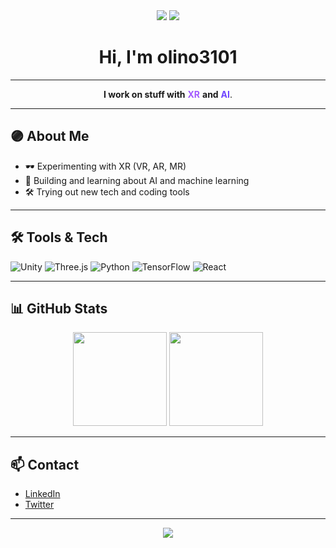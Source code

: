 <div align="center">

<img src="https://img.shields.io/badge/XR-purple?style=for-the-badge&logo=unity&logoColor=white" />
<img src="https://img.shields.io/badge/AI-6e44ff?style=for-the-badge&logo=python&logoColor=white" />

# Hi, I'm olino3101

</div>

---

<div align="center">

**I work on stuff with** <span style="color:#a259ff; font-weight:bold;">XR</span> **and** <span style="color:#6e44ff; font-weight:bold;">AI</span>.

</div>

---

## 🟣 About Me

- 🕶️ Experimenting with XR (VR, AR, MR)
- 🤖 Building and learning about AI and machine learning
- 🛠️ Trying out new tech and coding tools

---

## 🛠️ Tools & Tech

![Unity](https://img.shields.io/badge/Unity-100000?style=flat&logo=unity&logoColor=white&labelColor=6e44ff&color=6e44ff)
![Three.js](https://img.shields.io/badge/Three.js-6e44ff?style=flat&logo=three.js&logoColor=white)
![Python](https://img.shields.io/badge/Python-6e44ff?style=flat&logo=python&logoColor=white)
![TensorFlow](https://img.shields.io/badge/TensorFlow-6e44ff?style=flat&logo=tensorflow&logoColor=white)
![React](https://img.shields.io/badge/React-6e44ff?style=flat&logo=react&logoColor=white)

---

## 📊 GitHub Stats

<p align="center">
  <img src="https://github-readme-stats.vercel.app/api?username=olino3101&show_icons=true&theme=radical" height="150"/>
  <img src="https://github-readme-stats.vercel.app/api/top-langs/?username=olino3101&layout=compact&theme=radical" height="150"/>
</p>

---

## 📫 Contact

- [LinkedIn](https://www.linkedin.com/in/your-linkedin)
- [Twitter](https://twitter.com/your-twitter)

---

<div align="center">

<img src="https://capsule-render.vercel.app/api?type=waving&color=6e44ff&height=100&section=footer"/>

</div>
